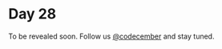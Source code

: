 # Day 28

To be revealed soon. Follow us [@codecember](https://twitter.com/codecember_ink) and stay tuned.
